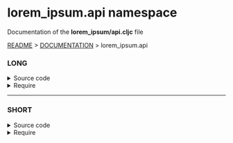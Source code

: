 
# <strong>lorem_ipsum.api</strong> namespace
<p>Documentation of the <strong>lorem_ipsum/api.cljc</strong> file</p>

[README](../../../README.md) > [DOCUMENTATION](../../COVER.md) > lorem_ipsum.api



### LONG

<details>
<summary>Source code</summary>

```

```

</details>

<details>
<summary>Require</summary>

```
(ns my-namespace (:require [lorem_ipsum.api :as lorem_ipsum :refer [LONG]]))

(lorem_ipsum/LONG)
(LONG)
```

</details>

---

### SHORT

<details>
<summary>Source code</summary>

```

```

</details>

<details>
<summary>Require</summary>

```
(ns my-namespace (:require [lorem_ipsum.api :as lorem_ipsum :refer [SHORT]]))

(lorem_ipsum/SHORT)
(SHORT)
```

</details>
